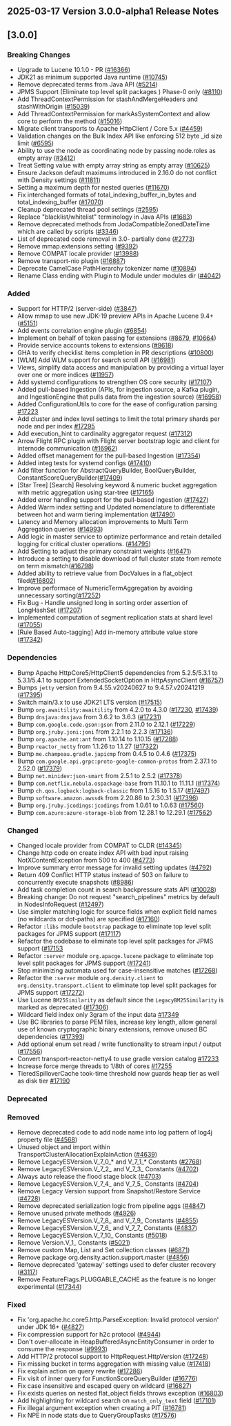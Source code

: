 ## 2025-03-17 Version 3.0.0-alpha1 Release Notes

## [3.0.0]
### Breaking Changes
- Upgrade to Lucene 10.1.0 - PR ([#16366](https://github.com/density-project/Density/pull/16366))
- JDK21 as minimum supported Java runtime ([#10745](https://github.com/density-project/Density/issues/10745))
- Remove deprecated terms from Java API ([#5214](https://github.com/density-project/Density/issues/5214))
- JPMS Support (Eliminate top level split packages ) Phase-0 only ([#8110](https://github.com/density-project/Density/issues/8110))
- Add ThreadContextPermission for stashAndMergeHeaders and stashWithOrigin ([#15039](https://github.com/density-project/Density/pull/15039))
- Add ThreadContextPermission for markAsSystemContext and allow core to perform the method ([#15016](https://github.com/density-project/Density/pull/15016))
- Migrate client transports to Apache HttpClient / Core 5.x ([#4459](https://github.com/density-project/Density/pull/4459))
- Validation changes on the Bulk Index API like enforcing 512 byte _id size limit ([#6595](https://github.com/density-project/Density/issues/6595))
- Ability to use the node as coordinating node by passing node.roles as empty array ([#3412](https://github.com/density-project/Density/issues/3412))
- Treat Setting value with empty array string as empty array ([#10625](https://github.com/density-project/Density/pull/10625))
- Ensure Jackson default maximums introduced in 2.16.0 do not conflict with Density settings ([#11811](https://github.com/density-project/Density/pull/11811))
- Setting a maximum depth for nested queries ([#11670](https://github.com/density-project/Density/pull/11670))
- Fix interchanged formats of total_indexing_buffer_in_bytes and total_indexing_buffer ([#17070](https://github.com/density-project/Density/pull/17070))
- Cleanup deprecated thread pool settings ([#2595](https://github.com/density-project/Density/issues/2595))
- Replace "blacklist/whitelist" terminology in Java APIs ([#1683](https://github.com/density-project/Density/issues/1683))
- Remove deprecated methods from JodaCompatibleZonedDateTime which are called by scripts ([#3346](https://github.com/density-project/Density/pull/3346))
- List of deprecated code removal in 3.0- partially done ([#2773](https://github.com/density-project/Density/issues/2773))
- Remove mmap.extensions setting ([#9392](https://github.com/density-project/Density/pull/9392))
- Remove COMPAT locale provider ([#13988](https://github.com/density-project/Density/pull/13988))
- Remove transport-nio plugin ([#16887](https://github.com/density-project/Density/issues/16887))
- Deprecate CamelCase PathHierarchy tokenizer name ([#10894](https://github.com/density-project/Density/pull/10894))
- Rename Class ending with Plugin to Module under modules dir ([#4042](https://github.com/density-project/Density/pull/4042))

### Added
- Support for HTTP/2 (server-side) ([#3847](https://github.com/density-project/Density/pull/3847))
- Allow mmap to use new JDK-19 preview APIs in Apache Lucene 9.4+ ([#5151](https://github.com/density-project/Density/pull/5151))
- Add events correlation engine plugin ([#6854](https://github.com/density-project/Density/issues/6854))
- Implement on behalf of token passing for extensions ([#8679](https://github.com/density-project/Density/pull/8679), [#10664](https://github.com/density-project/Density/pull/10664))
- Provide service accounts tokens to extensions ([#9618](https://github.com/density-project/Density/pull/9618))
- GHA to verify checklist items completion in PR descriptions ([#10800](https://github.com/density-project/Density/pull/10800))
- [WLM] Add WLM support for search scroll API ([#16981](https://github.com/density-project/Density/pull/16981))
- Views, simplify data access and manipulation by providing a virtual layer over one or more indices ([#11957](https://github.com/density-project/Density/pull/11957))
- Add systemd configurations to strengthen OS core security ([#17107](https://github.com/density-project/Density/pull/17107))
- Added pull-based Ingestion (APIs, for ingestion source, a Kafka plugin, and IngestionEngine that pulls data from the ingestion source) ([#16958](https://github.com/density-project/Density/pull/16958))
- Added ConfigurationUtils to core for the ease of configuration parsing [#17223](https://github.com/density-project/Density/pull/17223)
- Add cluster and index level settings to limit the total primary shards per node and per index [#17295](https://github.com/density-project/Density/pull/17295)
- Add execution_hint to cardinality aggregator request ([#17312](https://github.com/density-project/Density/pull/17312))
- Arrow Flight RPC plugin with Flight server bootstrap logic and client for internode communication ([#16962](https://github.com/density-project/Density/pull/16962))
- Added offset management for the pull-based Ingestion ([#17354](https://github.com/density-project/Density/pull/17354))
- Added integ tests for systemd configs ([#17410](https://github.com/density-project/Density/pull/17410))
- Add filter function for AbstractQueryBuilder, BoolQueryBuilder, ConstantScoreQueryBuilder([#17409](https://github.com/density-project/Density/pull/17409))
- [Star Tree] [Search] Resolving keyword & numeric bucket aggregation with metric aggregation using star-tree ([#17165](https://github.com/density-project/Density/pull/17165))
- Added error handling support for the pull-based ingestion ([#17427](https://github.com/density-project/Density/pull/17427))
- Added Warm index setting and Updated nomenclature to differentiate between hot and warm tiering implementation ([#17490](https://github.com/density-project/Density/pull/17490))
- Latency and Memory allocation improvements to Multi Term Aggregation queries ([#14993](https://github.com/density-project/Density/pull/14993))
- Add logic in master service to optimize performance and retain detailed logging for critical cluster operations. ([#14795](https://github.com/density-project/Density/pull/14795))
- Add Setting to adjust the primary constraint weights ([#16471](https://github.com/density-project/Density/pull/16471))
- Introduce a setting to disable download of full cluster state from remote on term mismatch([#16798](https://github.com/density-project/Density/pull/16798/))
- Added ability to retrieve value from DocValues in a flat_object filed([#16802](https://github.com/density-project/Density/pull/16802))
- Improve performace of NumericTermAggregation by avoiding unnecessary sorting([#17252](https://github.com/density-project/Density/pull/17252))
- Fix Bug - Handle unsigned long in sorting order assertion of LongHashSet ([#17207](https://github.com/density-project/Density/pull/17207))
- Implemented computation of segment replication stats at shard level ([#17055](https://github.com/density-project/Density/pull/17055))
- [Rule Based Auto-tagging] Add in-memory attribute value store ([#17342](https://github.com/density-project/Density/pull/17342))

### Dependencies
- Bump Apache HttpCore5/HttpClient5 dependencies from 5.2.5/5.3.1 to 5.3.1/5.4.1 to support ExtendedSocketOption in HttpAsyncClient ([#16757](https://github.com/density-project/Density/pull/16757))
- Bumps `jetty` version from 9.4.55.v20240627 to 9.4.57.v20241219 ([#17395](https://github.com/density-project/Density/pull/17395))
- Switch main/3.x to use JDK21 LTS version ([#17515](https://github.com/density-project/Density/pull/17515))
- Bump `org.awaitility:awaitility` from 4.2.0 to 4.3.0 ([#17230](https://github.com/density-project/Density/pull/17230), [#17439](https://github.com/density-project/Density/pull/17439))
- Bump `dnsjava:dnsjava` from 3.6.2 to 3.6.3 ([#17231](https://github.com/density-project/Density/pull/17231))
- Bump `com.google.code.gson:gson` from 2.11.0 to 2.12.1 ([#17229](https://github.com/density-project/Density/pull/17229))
- Bump `org.jruby.joni:joni` from 2.2.1 to 2.2.3 ([#17136](https://github.com/density-project/Density/pull/17136))
- Bump `org.apache.ant:ant` from 1.10.14 to 1.10.15 ([#17288](https://github.com/density-project/Density/pull/17288))
- Bump `reactor_netty` from 1.1.26 to 1.1.27 ([#17322](https://github.com/density-project/Density/pull/17322))
- Bump `me.champeau.gradle.japicmp` from 0.4.5 to 0.4.6 ([#17375](https://github.com/density-project/Density/pull/17375))
- Bump `com.google.api.grpc:proto-google-common-protos` from 2.37.1 to 2.52.0 ([#17379](https://github.com/density-project/Density/pull/17379))
- Bump `net.minidev:json-smart` from 2.5.1 to 2.5.2 ([#17378](https://github.com/density-project/Density/pull/17378))
- Bump `com.netflix.nebula.ospackage-base` from 11.10.1 to 11.11.1 ([#17374](https://github.com/density-project/Density/pull/17374))
- Bump `ch.qos.logback:logback-classic` from 1.5.16 to 1.5.17 ([#17497](https://github.com/density-project/Density/pull/17497))
- Bump `software.amazon.awssdk` from 2.20.86 to 2.30.31 ([#17396](https://github.com/density-project/Density/pull/17396))
- Bump `org.jruby.jcodings:jcodings` from 1.0.61 to 1.0.63 ([#17560](https://github.com/density-project/Density/pull/17560))
- Bump `com.azure:azure-storage-blob` from 12.28.1 to 12.29.1 ([#17562](https://github.com/density-project/Density/pull/17562))

### Changed
- Changed locale provider from COMPAT to CLDR  ([#14345](https://github.com/density-project/Density/pull/14345))
- Change http code on create index API with bad input raising NotXContentException from 500 to 400 ([#4773](https://github.com/density-project/Density/pull/4773))
- Improve summary error message for invalid setting updates ([#4792](https://github.com/density-project/Density/pull/4792))
- Return 409 Conflict HTTP status instead of 503 on failure to concurrently execute snapshots ([#8986](https://github.com/density-project/Density/pull/5855))
- Add task completion count in search backpressure stats API ([#10028](https://github.com/density-project/Density/pull/10028/))
- Breaking change: Do not request "search_pipelines" metrics by default in NodesInfoRequest ([#12497](https://github.com/density-project/Density/pull/12497))
- Use simpler matching logic for source fields when explicit field names (no wildcards or dot-paths) are specified ([#17160](https://github.com/density-project/Density/pull/17160))
- Refactor `:libs` module `bootstrap` package to eliminate top level split packages for JPMS support ([#17117](https://github.com/density-project/Density/pull/17117))
- Refactor the codebase to eliminate top level split packages for JPMS support ([#17153](https://github.com/density-project/Density/pull/17153)
- Refactor `:server` module `org.apacge.lucene` package to eliminate top level split packages for JPMS support ([#17241](https://github.com/density-project/Density/pull/17241))
- Stop minimizing automata used for case-insensitive matches ([#17268](https://github.com/density-project/Density/pull/17268))
- Refactor the `:server` module `org.density.client` to `org.density.transport.client` to eliminate top level split packages for JPMS support ([#17272](https://github.com/density-project/Density/pull/17272))
- Use Lucene `BM25Similarity` as default since the `LegacyBM25Similarity` is marked as deprecated ([#17306](https://github.com/density-project/Density/pull/17306))
- Wildcard field index only 3gram of the input data [#17349](https://github.com/density-project/Density/pull/17349)
- Use BC libraries to parse PEM files, increase key length, allow general use of known cryptographic binary extensions, remove unused BC dependencies ([#17393](https://github.com/density-project/Density/pull/17393))
- Add optional enum set read / write functionality to stream input / output ([#17556](https://github.com/density-project/Density/pull/17556))
- Convert transport-reactor-netty4 to use gradle version catalog [#17233](https://github.com/density-project/Density/pull/17233)
- Increase force merge threads to 1/8th of cores [#17255](https://github.com/density-project/Density/pull/17255)
- TieredSpilloverCache took-time threshold now guards heap tier as well as disk tier [#17190](https://github.com/density-project/Density/pull/17190)

### Deprecated

### Removed
- Remove deprecated code to add node name into log pattern of log4j property file ([#4568](https://github.com/density-project/Density/pull/4568))
- Unused object and import within TransportClusterAllocationExplainAction ([#4639](https://github.com/density-project/Density/pull/4639))
- Remove LegacyESVersion.V_7_0_* and V_7_1_* Constants ([#2768](https://https://github.com/density-project/Density/pull/2768))
- Remove LegacyESVersion.V_7_2_ and V_7_3_ Constants ([#4702](https://github.com/density-project/Density/pull/4702))
- Always auto release the flood stage block ([#4703](https://github.com/density-project/Density/pull/4703))
- Remove LegacyESVersion.V_7_4_ and V_7_5_ Constants ([#4704](https://github.com/density-project/Density/pull/4704))
- Remove Legacy Version support from Snapshot/Restore Service ([#4728](https://github.com/density-project/Density/pull/4728))
- Remove deprecated serialization logic from pipeline aggs ([#4847](https://github.com/density-project/Density/pull/4847))
- Remove unused private methods ([#4926](https://github.com/density-project/Density/pull/4926))
- Remove LegacyESVersion.V_7_8_ and V_7_9_ Constants ([#4855](https://github.com/density-project/Density/pull/4855))
- Remove LegacyESVersion.V_7_6_ and V_7_7_ Constants ([#4837](https://github.com/density-project/Density/pull/4837))
- Remove LegacyESVersion.V_7_10_ Constants ([#5018](https://github.com/density-project/Density/pull/5018))
- Remove Version.V_1_ Constants ([#5021](https://github.com/density-project/Density/pull/5021))
- Remove custom Map, List and Set collection classes ([#6871](https://github.com/density-project/Density/pull/6871))
- Remove package org.density.action.support.master ([#4856](https://github.com/density-project/Density/issues/4856))
- Remove deprecated 'gateway' settings used to defer cluster recovery ([#3117](https://github.com/density-project/Density/issues/3117))
- Remove FeatureFlags.PLUGGABLE_CACHE as the feature is no longer experimental ([#17344](https://github.com/density-project/Density/pull/17344))

### Fixed
- Fix 'org.apache.hc.core5.http.ParseException: Invalid protocol version' under JDK 16+ ([#4827](https://github.com/density-project/Density/pull/4827))
- Fix compression support for h2c protocol ([#4944](https://github.com/density-project/Density/pull/4944))
- Don't over-allocate in HeapBufferedAsyncEntityConsumer in order to consume the response ([#9993](https://github.com/density-project/Density/pull/9993))
- Add HTTP/2 protocol support to HttpRequest.HttpVersion ([#17248](https://github.com/density-project/Density/pull/17248))
- Fix missing bucket in terms aggregation with missing value ([#17418](https://github.com/density-project/Density/pull/17418))
- Fix explain action on query rewrite ([#17286](https://github.com/density-project/Density/pull/17286))
- Fix visit of inner query for FunctionScoreQueryBuilder ([#16776](https://github.com/density-project/Density/pull/16776))
- Fix case insensitive and escaped query on wildcard ([#16827](https://github.com/density-project/Density/pull/16827))
- Fix exists queries on nested flat_object fields throws exception ([#16803](https://github.com/density-project/Density/pull/16803))
- Add highlighting for wildcard search on `match_only_text` field ([#17101](https://github.com/density-project/Density/pull/17101))
- Fix illegal argument exception when creating a PIT ([#16781](https://github.com/density-project/Density/pull/16781))
- Fix NPE in node stats due to QueryGroupTasks ([#17576](https://github.com/density-project/Density/pull/17576))

